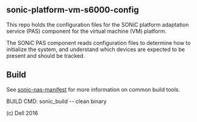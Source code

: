 sonic-platform-vm-s6000-config
------------------------------

This repo holds the configuration files for the SONiC platform adaptation service (PAS) component for the virtual machine (VM) platform.

The SONiC PAS component reads configuration files to determine how to initialize the system, and understand which devices are expected to be present and should be tracked.

Build
--------
See [sonic-nas-manifest](https://github.com/Azure/sonic-nas-manifest) for more information on common build tools.

BUILD CMD: sonic_build -- clean binary

(c) Dell 2016
